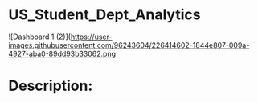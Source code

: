 # US_Student_Dept_Analytics

![Dashboard 1 (2)](https://user-images.githubusercontent.com/96243604/226414602-1844e807-009a-4927-aba0-89dd93b33062.png

# Description:
